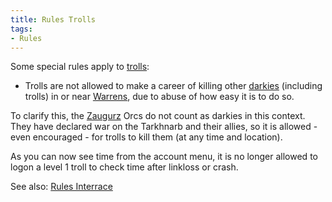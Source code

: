 ```yaml
---
title: Rules Trolls
tags:
- Rules
---
```


Some special rules apply to [trolls](trolls "wikilink"):

- Trolls are not allowed to make a career of killing other
  [darkies](darkies "wikilink") (including trolls) in or near
  [Warrens](Warrens "wikilink"), due to abuse of how easy it is to do
  so.

To clarify this, the [Zaugurz](Zaugurz "wikilink") Orcs do not count as
darkies in this context. They have declared war on the Tarkhnarb and
their allies, so it is allowed - even encouraged - for trolls to kill
them (at any time and location).

As you can now see time from the account menu, it is no longer allowed
to logon a level 1 troll to check time after linkloss or crash.

See also: [Rules Interrace](Rules_Interrace "wikilink")
